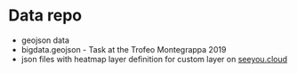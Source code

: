 # Data repo

 * geojson data
  * bigdata.geojson - Task at the Trofeo Montegrappa 2019
 * json files with heatmap layer definition for custom layer on [seeyou.cloud](seeyou.cloud)
